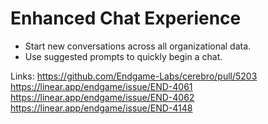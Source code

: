 # Enhanced Chat Experience

-   Start new conversations across all organizational data.
-   Use suggested prompts to quickly begin a chat.

Links:
https://github.com/Endgame-Labs/cerebro/pull/5203
https://linear.app/endgame/issue/END-4061
https://linear.app/endgame/issue/END-4062
https://linear.app/endgame/issue/END-4148
